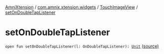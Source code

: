 [AmniXtension](../../index.md) / [com.amnix.xtension.widgets](../index.md) / [TouchImageView](index.md) / [setOnDoubleTapListener](./set-on-double-tap-listener.md)

# setOnDoubleTapListener

`open fun setOnDoubleTapListener(l: OnDoubleTapListener): `[`Unit`](https://kotlinlang.org/api/latest/jvm/stdlib/kotlin/-unit/index.html) [(source)](https://github.com/AmniX/AmniXTension/tree/master/AmniXtension/src/main/java/com/amnix/xtension/widgets/TouchImageView.java#L183)